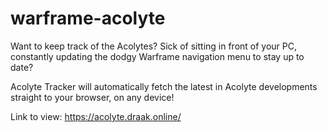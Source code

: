 # warframe-acolyte
Want to keep track of the Acolytes? Sick of sitting in front of your PC, constantly updating the dodgy Warframe navigation menu to stay up to date?

Acolyte Tracker will automatically fetch the latest in Acolyte developments straight to your browser, on any device! 

Link to view: https://acolyte.draak.online/